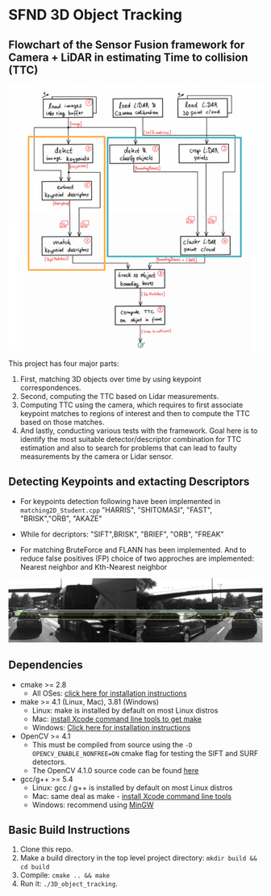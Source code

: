 # SFND 3D Object Tracking

## Flowchart of the Sensor Fusion framework for Camera + LiDAR in estimating Time to collision (TTC)

![alt text](https://github.com/curio-code/Udacity-SensorFusion-Nanodegree-Camera/blob/master/images/codeFlow.png)

This project has four major parts: 
1. First, matching 3D objects over time by using keypoint correspondences. 
2. Second, computing the TTC based on Lidar measurements. 
3. Computing TTC using the camera, which requires to first associate keypoint matches to regions of interest and then to compute the TTC based on those matches. 
4. And lastly, conducting various tests with the framework. Goal here is to identify the most suitable detector/descriptor combination for TTC estimation and also to search for problems that can lead to faulty measurements by the camera or Lidar sensor.

## Detecting Keypoints and extacting Descriptors
* For keypoints detection following have been implemented in ```matching2D_Student.cpp```
  "HARRIS", "SHITOMASI",  "FAST", "BRISK","ORB", "AKAZE"

* While for decriptors: "SIFT",BRISK", "BRIEF", "ORB", "FREAK"

* For matching BruteForce and FLANN has been implemented. And to reduce false positives (FP) choice of two approches are implemented: Nearest neighbor and Kth-Nearest neighbor

![alt text](https://github.com/curio-code/Udacity-SensorFusion-Nanodegree-Camera/blob/master/images/ptsMatch.jpg)

## Dependencies
* cmake >= 2.8
  * All OSes: [click here for installation instructions](https://cmake.org/install/)
* make >= 4.1 (Linux, Mac), 3.81 (Windows)
  * Linux: make is installed by default on most Linux distros
  * Mac: [install Xcode command line tools to get make](https://developer.apple.com/xcode/features/)
  * Windows: [Click here for installation instructions](http://gnuwin32.sourceforge.net/packages/make.htm)
* OpenCV >= 4.1
  * This must be compiled from source using the `-D OPENCV_ENABLE_NONFREE=ON` cmake flag for testing the SIFT and SURF detectors.
  * The OpenCV 4.1.0 source code can be found [here](https://github.com/opencv/opencv/tree/4.1.0)
* gcc/g++ >= 5.4
  * Linux: gcc / g++ is installed by default on most Linux distros
  * Mac: same deal as make - [install Xcode command line tools](https://developer.apple.com/xcode/features/)
  * Windows: recommend using [MinGW](http://www.mingw.org/)

## Basic Build Instructions

1. Clone this repo.
2. Make a build directory in the top level project directory: `mkdir build && cd build`
3. Compile: `cmake .. && make`
4. Run it: `./3D_object_tracking`.
